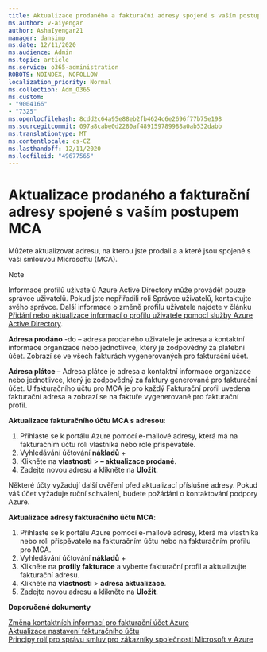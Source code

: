 ```yaml
---
title: Aktualizace prodaného a fakturační adresy spojené s vaším postupem MCA
ms.author: v-aiyengar
author: AshaIyengar21
manager: dansimp
ms.date: 12/11/2020
ms.audience: Admin
ms.topic: article
ms.service: o365-administration
ROBOTS: NOINDEX, NOFOLLOW
localization_priority: Normal
ms.collection: Adm_O365
ms.custom:
- "9004166"
- "7325"
ms.openlocfilehash: 8cdd2c64a95e88eb2fb4624c6e2696f77b75e198
ms.sourcegitcommit: 097a8cabe0d2280af489159789988a0ab532dabb
ms.translationtype: MT
ms.contentlocale: cs-CZ
ms.lasthandoff: 12/11/2020
ms.locfileid: "49677565"
---
```

# <a name="update-sold-to-and-bill-to-address-associated-to-your-mca---recommended-steps"></a>Aktualizace prodaného a fakturační adresy spojené s vaším postupem MCA

Můžete aktualizovat adresu, na kterou jste prodali a a které jsou spojené s vaší smlouvou Microsoftu (MCA). 

> [!NOTE]
> Informace profilů uživatelů Azure Active Directory může provádět pouze správce uživatelů. Pokud jste nepřiřadili roli Správce uživatelů, kontaktujte svého správce. Další informace o změně profilu uživatele najdete v článku [Přidání nebo aktualizace informací o profilu uživatele pomocí služby Azure Active Directory](https://docs.microsoft.com/azure/active-directory/fundamentals/active-directory-users-profile-azure-portal).

**Adresa prodáno** -do – adresa prodaného uživatele je adresa a kontaktní informace organizace nebo jednotlivce, který je zodpovědný za platební účet. Zobrazí se ve všech fakturách vygenerovaných pro fakturační účet.

**Adresa plátce** – Adresa plátce je adresa a kontaktní informace organizace nebo jednotlivce, který je zodpovědný za faktury generované pro fakturační účet. U fakturačního účtu pro MCA je pro každý Fakturační profil uvedena fakturační adresa a zobrazí se na faktuře vygenerované pro fakturační profil.

**Aktualizace fakturačního účtu MCA s adresou**:

1. Přihlaste se k portálu Azure pomocí e-mailové adresy, která má na fakturačním účtu roli vlastníka nebo role přispěvatele.
1. Vyhledávání účtování **nákladů**  +  
1. Klikněte na **vlastnosti**  >  **– aktualizace prodané**.
1. Zadejte novou adresu a klikněte na **Uložit**.

Některé účty vyžadují další ověření před aktualizací příslušné adresy. Pokud váš účet vyžaduje ruční schválení, budete požádáni o kontaktování podpory Azure.

**Aktualizace adresy fakturačního účtu MCA**: 

1. Přihlaste se k portálu Azure pomocí e-mailové adresy, která má vlastníka nebo roli přispěvatele na fakturačním účtu nebo na fakturačním profilu pro MCA.
1. Vyhledávání účtování **nákladů**  +  
1. Klikněte na **profily fakturace** a vyberte fakturační profil a aktualizujte fakturační adresu.
1. Klikněte na **vlastnosti**  >  **adresa aktualizace**.
1. Zadejte novou adresu a klikněte na **Uložit**.

**Doporučené dokumenty**

[Změna kontaktních informací pro fakturační účet Azure](https://docs.microsoft.com/azure/cost-management-billing/manage/change-azure-account-profile)   
[Aktualizace nastavení fakturačního účtu](https://docs.microsoft.com/microsoft-store/update-microsoft-store-for-business-account-settings)  
[Principy rolí pro správu smluv pro zákazníky společnosti Microsoft v Azure](https://docs.microsoft.com/azure/cost-management-billing/manage/understand-mca-roles)